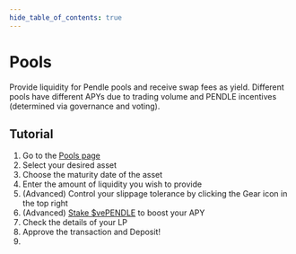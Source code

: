 ```yaml
---
hide_table_of_contents: true
---
```


# Pools

Provide liquidity for Pendle pools and receive swap fees as yield. Different pools have different APYs due to trading volume and PENDLE incentives (determined via governance and voting).

## Tutorial

1. Go to the [Pools page](https://app.pendle.finance/simple/pools/)
2. Select your desired asset
3. Choose the maturity date of the asset
4. Enter the amount of liquidity you wish to provide
5. (Advanced) Control your slippage tolerance by clicking the Gear icon in the top right
6. (Advanced) [Stake $vePENDLE](https://gov.pendle.finance/) to boost your APY
7. Check the details of your LP
8. Approve the transaction and Deposit!
9. 